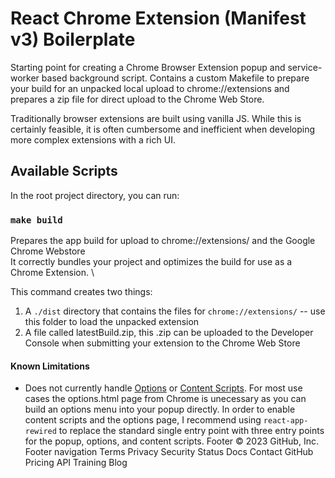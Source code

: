 # React Chrome Extension (Manifest v3) Boilerplate

Starting point for creating a Chrome Browser Extension popup and service-worker based background script. Contains a custom Makefile to prepare your build for an unpacked local upload to chrome://extensions and prepares a zip file for direct upload to the Chrome Web Store.

Traditionally browser extensions are built using vanilla JS. While this is certainly feasible, it is often cumbersome and inefficient when developing more complex extensions with a rich UI.

## Available Scripts

In the root project directory, you can run:

### `make build`

Prepares the app build for upload to chrome://extensions/ and the Google Chrome Webstore \
It correctly bundles your project and optimizes the build for use as a Chrome Extension. \

This command creates two things:

1.  A `./dist` directory that contains the files for `chrome://extensions/` -- use this folder to load the unpacked extension
2.  A file called latestBuild.zip, this .zip can be uploaded to the Developer Console when submitting your extension to the Chrome Web Store

#### Known Limitations

- Does not currently handle [Options](https://developer.chrome.com/docs/extensions/mv3/options/) or [Content Scripts](https://developer.chrome.com/docs/extensions/mv3/content_scripts/). For most use cases the options.html page from Chrome is unecessary as you can build an options menu into your popup directly. In order to enable content scripts and the options page, I recommend using `react-app-rewired` to replace the standard single entry point with three entry points for the popup, options, and content scripts.
  Footer
  © 2023 GitHub, Inc.
  Footer navigation
  Terms
  Privacy
  Security
  Status
  Docs
  Contact GitHub
  Pricing
  API
  Training
  Blog

